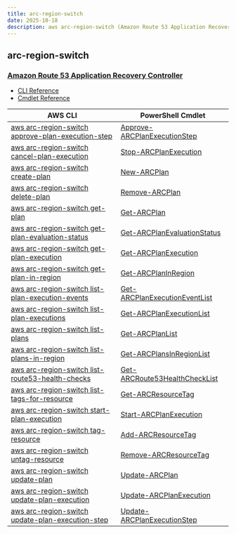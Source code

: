 ```yaml
---
title: arc-region-switch
date: 2025-10-18
description: aws arc-region-switch (Amazon Route 53 Application Recovery Controller) command/cmdlet list.
---
```


## arc-region-switch

### [Amazon Route 53 Application Recovery Controller](https://aws.amazon.com/route53/application-recovery-controller/)

* [CLI Reference](https://awscli.amazonaws.com/v2/documentation/api/latest/reference/arc-region-switch/index.html)
* [Cmdlet Reference](https://docs.aws.amazon.com/powershell/latest/reference/items/ARCRegionswitch_cmdlets.html)

|AWS CLI|PowerShell Cmdlet|
|----|----|
|[aws arc-region-switch approve-plan-execution-step](https://awscli.amazonaws.com/v2/documentation/api/latest/reference/arc-region-switch/approve-plan-execution-step.html)|[Approve-ARCPlanExecutionStep](https://docs.aws.amazon.com/powershell/latest/reference/items/Approve-ARCPlanExecutionStep.html)|
|[aws arc-region-switch cancel-plan-execution](https://awscli.amazonaws.com/v2/documentation/api/latest/reference/arc-region-switch/cancel-plan-execution.html)|[Stop-ARCPlanExecution](https://docs.aws.amazon.com/powershell/latest/reference/items/Stop-ARCPlanExecution.html)|
|[aws arc-region-switch create-plan](https://awscli.amazonaws.com/v2/documentation/api/latest/reference/arc-region-switch/create-plan.html)|[New-ARCPlan](https://docs.aws.amazon.com/powershell/latest/reference/items/New-ARCPlan.html)|
|[aws arc-region-switch delete-plan](https://awscli.amazonaws.com/v2/documentation/api/latest/reference/arc-region-switch/delete-plan.html)|[Remove-ARCPlan](https://docs.aws.amazon.com/powershell/latest/reference/items/Remove-ARCPlan.html)|
|[aws arc-region-switch get-plan](https://awscli.amazonaws.com/v2/documentation/api/latest/reference/arc-region-switch/get-plan.html)|[Get-ARCPlan](https://docs.aws.amazon.com/powershell/latest/reference/items/Get-ARCPlan.html)|
|[aws arc-region-switch get-plan-evaluation-status](https://awscli.amazonaws.com/v2/documentation/api/latest/reference/arc-region-switch/get-plan-evaluation-status.html)|[Get-ARCPlanEvaluationStatus](https://docs.aws.amazon.com/powershell/latest/reference/items/Get-ARCPlanEvaluationStatus.html)|
|[aws arc-region-switch get-plan-execution](https://awscli.amazonaws.com/v2/documentation/api/latest/reference/arc-region-switch/get-plan-execution.html)|[Get-ARCPlanExecution](https://docs.aws.amazon.com/powershell/latest/reference/items/Get-ARCPlanExecution.html)|
|[aws arc-region-switch get-plan-in-region](https://awscli.amazonaws.com/v2/documentation/api/latest/reference/arc-region-switch/get-plan-in-region.html)|[Get-ARCPlanInRegion](https://docs.aws.amazon.com/powershell/latest/reference/items/Get-ARCPlanInRegion.html)|
|[aws arc-region-switch list-plan-execution-events](https://awscli.amazonaws.com/v2/documentation/api/latest/reference/arc-region-switch/list-plan-execution-events.html)|[Get-ARCPlanExecutionEventList](https://docs.aws.amazon.com/powershell/latest/reference/items/Get-ARCPlanExecutionEventList.html)|
|[aws arc-region-switch list-plan-executions](https://awscli.amazonaws.com/v2/documentation/api/latest/reference/arc-region-switch/list-plan-executions.html)|[Get-ARCPlanExecutionList](https://docs.aws.amazon.com/powershell/latest/reference/items/Get-ARCPlanExecutionList.html)|
|[aws arc-region-switch list-plans](https://awscli.amazonaws.com/v2/documentation/api/latest/reference/arc-region-switch/list-plans.html)|[Get-ARCPlanList](https://docs.aws.amazon.com/powershell/latest/reference/items/Get-ARCPlanList.html)|
|[aws arc-region-switch list-plans-in-region](https://awscli.amazonaws.com/v2/documentation/api/latest/reference/arc-region-switch/list-plans-in-region.html)|[Get-ARCPlansInRegionList](https://docs.aws.amazon.com/powershell/latest/reference/items/Get-ARCPlansInRegionList.html)|
|[aws arc-region-switch list-route53-health-checks](https://awscli.amazonaws.com/v2/documentation/api/latest/reference/arc-region-switch/list-route53-health-checks.html)|[Get-ARCRoute53HealthCheckList](https://docs.aws.amazon.com/powershell/latest/reference/items/Get-ARCRoute53HealthCheckList.html)|
|[aws arc-region-switch list-tags-for-resource](https://awscli.amazonaws.com/v2/documentation/api/latest/reference/arc-region-switch/list-tags-for-resource.html)|[Get-ARCResourceTag](https://docs.aws.amazon.com/powershell/latest/reference/items/Get-ARCResourceTag.html)|
|[aws arc-region-switch start-plan-execution](https://awscli.amazonaws.com/v2/documentation/api/latest/reference/arc-region-switch/start-plan-execution.html)|[Start-ARCPlanExecution](https://docs.aws.amazon.com/powershell/latest/reference/items/Start-ARCPlanExecution.html)|
|[aws arc-region-switch tag-resource](https://awscli.amazonaws.com/v2/documentation/api/latest/reference/arc-region-switch/tag-resource.html)|[Add-ARCResourceTag](https://docs.aws.amazon.com/powershell/latest/reference/items/Add-ARCResourceTag.html)|
|[aws arc-region-switch untag-resource](https://awscli.amazonaws.com/v2/documentation/api/latest/reference/arc-region-switch/untag-resource.html)|[Remove-ARCResourceTag](https://docs.aws.amazon.com/powershell/latest/reference/items/Remove-ARCResourceTag.html)|
|[aws arc-region-switch update-plan](https://awscli.amazonaws.com/v2/documentation/api/latest/reference/arc-region-switch/update-plan.html)|[Update-ARCPlan](https://docs.aws.amazon.com/powershell/latest/reference/items/Update-ARCPlan.html)|
|[aws arc-region-switch update-plan-execution](https://awscli.amazonaws.com/v2/documentation/api/latest/reference/arc-region-switch/update-plan-execution.html)|[Update-ARCPlanExecution](https://docs.aws.amazon.com/powershell/latest/reference/items/Update-ARCPlanExecution.html)|
|[aws arc-region-switch update-plan-execution-step](https://awscli.amazonaws.com/v2/documentation/api/latest/reference/arc-region-switch/update-plan-execution-step.html)|[Update-ARCPlanExecutionStep](https://docs.aws.amazon.com/powershell/latest/reference/items/Update-ARCPlanExecutionStep.html)|

